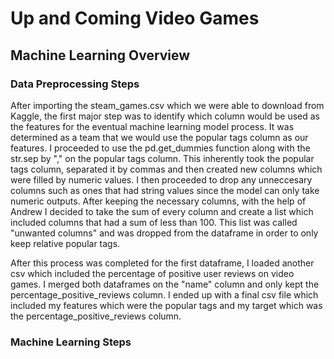 # Up and Coming Video Games

## Machine Learning Overview

### Data Preprocessing Steps 
   
  After importing the steam_games.csv which we were able to download from Kaggle, the first major step was to identify which column would be used as the features for the eventual machine learning model process. It was determined as a team that we would use the popular tags column as our features. I proceeded to use the pd.get_dummies function along with the str.sep by "," on the popular tags column. This inherently took the popular tags column, separated it by commas and then created new columns which were filled by numeric values. I then proceeded to drop any unneccesary columns such as ones that had string values since the model can only take numeric outputs. After keeping the necessary columns, with the help of Andrew I decided to take the sum of every column and create a list which included columns that had a sum of less than 100. This list was called "unwanted columns" and was dropped from the dataframe in order to only keep relative popular tags. 
  
  After this process was completed for the first dataframe, I loaded another csv which included the percentage of positive user reviews on video games. I merged both dataframes on the "name" column and only kept the percentage_positive_reviews column. I ended up with a final csv file which included my features which were the popular tags and my target which was the percentage_positive_reviews column. 
  
 ### Machine Learning Steps 
 
 
